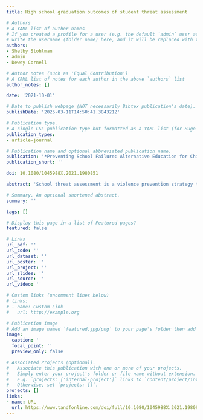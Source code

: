 ```yaml
---
title: High school graduation outcomes of student threat assessment

# Authors
# A YAML list of author names
# If you created a profile for a user (e.g. the default `admin` user at `content/authors/admin/`), 
# write the username (folder name) here, and it will be replaced with their full name and linked to their profile.
authors:
- Shelby Stohlman
- admin
- Dewey Cornell

# Author notes (such as 'Equal Contribution')
# A YAML list of notes for each author in the above `authors` list
author_notes: []

date: '2021-10-01'

# Date to publish webpage (NOT necessarily Bibtex publication's date).
publishDate: '2025-03-11T14:50:41.384321Z'

# Publication type.
# A single CSL publication type but formatted as a YAML list (for Hugo requirements).
publication_types:
- article-journal

# Publication name and optional abbreviated publication name.
publication: '*Preventing School Failure: Alternative Education for Children and Youth*'
publication_short: ''

doi: 10.1080/1045988X.2021.1980851

abstract: 'School threat assessment is a violence prevention strategy that has become widely used over the past 20 years; however, the procedures for a threat assessment are not well-known in education and it has received relatively little research attention. This article describes the rationale, procedures, and empirical support for the Comprehensive School Threat Assessment Guidelines and also presents new findings from a study of graduation rates for 146 students who received a threat assessment in two large school districts. The graduation rate for these students was 83%, which was lower than the graduation rate for the general school population but comparable to the rate for control students with similar risk factors.'

# Summary. An optional shortened abstract.
summary: ''

tags: []

# Display this page in a list of Featured pages?
featured: false

# Links
url_pdf: ''
url_code: ''
url_dataset: ''
url_poster: ''
url_project: ''
url_slides: ''
url_source: ''
url_video: ''

# Custom links (uncomment lines below)
# links:
# - name: Custom Link
#   url: http://example.org

# Publication image
# Add an image named `featured.jpg/png` to your page's folder then add a caption below.
image:
  caption: ''
  focal_point: ''
  preview_only: false

# Associated Projects (optional).
#   Associate this publication with one or more of your projects.
#   Simply enter your project's folder or file name without extension.
#   E.g. `projects: ['internal-project']` links to `content/project/internal-project/index.md`.
#   Otherwise, set `projects: []`.
projects: []
links:
- name: URL
  url: https://www.tandfonline.com/doi/full/10.1080/1045988X.2021.1980851
---
```


